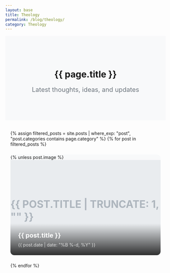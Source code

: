 ```yaml
---
layout: base
title: Theology
permalink: /blog/theology/
category: Theology
---
```


<div class="blog-header">
  <h1>{{ page.title }}</h1>
  <p class="blog-description">Latest thoughts, ideas, and updates</p>
</div>

<div class="post-grid">
  {% assign filtered_posts = site.posts | where_exp: "post", "post.categories contains page.category" %}
  {% for post in filtered_posts %}
    <a href="{{ post.url | relative_url }}" class="post-card">
      <div class="post-image" {% if post.image %}style="background-image: url('{{ post.image | relative_url }}')"{% endif %}>
        {% unless post.image %}
          <div class="placeholder-image">
            <span>{{ post.title | truncate: 1, "" }}</span>
          </div>
        {% endunless %}
        <div class="post-overlay">
          <h2>{{ post.title }}</h2>
          <time datetime="{{ post.date | date_to_xmlschema }}">
            {{ post.date | date: "%B %-d, %Y" }}
          </time>
        </div>
      </div>
    </a>
  {% endfor %}
</div>

<style>
/* Extend the width of the content area for the home layout */
.page-content .wrapper {
    max-width: 100%; /* Adjust this value as needed */
    width: 100%; /* Adjust this value as needed */
}

.post-grid {
  display: grid;
  grid-template-columns: repeat(auto-fill, minmax(300px, 1fr));
  gap: 1.5rem;
  padding: 0 1rem;
  max-width: 1200px;
  margin: 0 auto;
}

.post-card {
  text-decoration: none;
  color: inherit;
  transition: transform 0.2s;
  display: block;
}

.post-card:hover {
  transform: translateY(-5px);
}

.post-image {
  aspect-ratio: 3/2;
  background: #f8f9fa;
  border-radius: 12px;
  overflow: hidden;
  position: relative;
  background-size: cover;
  background-position: center;
  background-repeat: no-repeat;
}

.placeholder-image {
  width: 100%;
  height: 100%;
  display: flex;
  align-items: center;
  justify-content: center;
  background: #e9ecef;
  font-size: 2rem;
  font-weight: bold;
  color: #adb5bd;
  text-transform: uppercase;
}

.post-overlay {
  position: absolute;
  bottom: 0;
  left: 0;
  right: 0;
  padding: 1.5rem;
  background: linear-gradient(to top, rgba(0,0,0,0.8), rgba(0,0,0,0));
  color: white;
}

.post-overlay h2 {
  font-size: 1.25rem;
  margin: 0 0 0.5rem 0;
  line-height: 1.3;
}

.post-overlay time {
  font-size: 0.875rem;
  opacity: 0.8;
}

@media (max-width: 768px) {
  .post-grid {
    grid-template-columns: repeat(auto-fill, minmax(250px, 1fr));
    gap: 1rem;
  }
  
  .post-overlay {
    padding: 1rem;
  }
  
  .post-overlay h2 {
    font-size: 1.1rem;
  }
}

.blog-header {
  text-align: center;
  padding: 4rem 1rem;
  background-color: #f8f9fa;
  margin-bottom: 2rem;
}

.blog-description {
  color: #6c757d;
  font-size: 1.25rem;
  margin-top: 1rem;
}

</style>